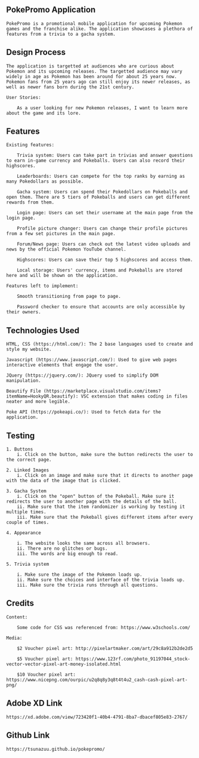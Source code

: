 ## PokePromo Application

    PokePromo is a promotional mobile application for upcoming Pokemon games and the franchise alike. The application showcases a plethora of features from a trivia to a gacha system.

## Design Process

    The application is targetted at audiences who are curious about Pokemon and its upcoming releases. The targetted audience may vary widely in age as Pokemon has been around for about 25 years now. Pokemon fans from 25 years ago can still enjoy its newer releases, as well as newer fans born during the 21st century.

    User Stories:

        As a user looking for new Pokemon releases, I want to learn more about the game and its lore.

## Features

    Existing features:

        Trivia system: Users can take part in trivias and answer questions to earn in-game currency and Pokeballs. Users can also record their highscores.

        Leaderboards: Users can compete for the top ranks by earning as many Pokedollars as possible.

        Gacha system: Users can spend their Pokedollars on Pokeballs and open them. There are 5 tiers of Pokeballs and users can get different rewards from them.

        Login page: Users can set their username at the main page from the login page.

        Profile picture changer: Users can change their profile pictures from a few set pictures in the main page.

        Forum/News page: Users can check out the latest video uploads and news by the official Pokemon YouTube channel.

        Highscores: Users can save their top 5 highscores and access them.

        Local storage: Users' currency, items and Pokeballs are stored here and will be shown on the application.

    Features left to implement:

        Smooth transitioning from page to page.

        Password checker to ensure that accounts are only accessible by their owners.

## Technologies Used

    HTML, CSS (https://html.com/): The 2 base languages used to create and style my website.

    Javascript (https://www.javascript.com/): Used to give web pages interactive elements that engage the user.

    JQuery (https://jquery.com/): JQuery used to simplify DOM manipulation.

    Beautify File (https://marketplace.visualstudio.com/items?itemName=HookyQR.beautify): VSC extension that makes coding in files neater and more legible.

    Poke API (https://pokeapi.co/): Used to fetch data for the application.

## Testing

    1. Buttons
        i. Click on the button, make sure the button redirects the user to the correct page.

    2. Linked Images
        i. Click on an image and make sure that it directs to another page with the data of the image that is clicked.
    
    3. Gacha System
        i. Click on the "open" button of the Pokeball. Make sure it redirects the user to another page with the details of the ball.
        ii. Make sure that the item randomizer is working by testing it multiple times.
        iii. Make sure that the Pokeball gives different items after every couple of times.

    4. Appearance

        i. The website looks the same across all browsers.
        ii. There are no glitches or bugs.
        iii. The words are big enough to read.

    5. Trivia system

        i. Make sure the image of the Pokemon loads up.
        ii. Make sure the choices and interface of the trivia loads up.
        iii. Make sure the trivia runs through all questions.

## Credits

    Content:

        Some code for CSS was referenced from: https://www.w3schools.com/

    Media:

        $2 Voucher pixel art: http://pixelartmaker.com/art/29c8a912b2de2d5

        $5 Voucher pixel art: https://www.123rf.com/photo_91197044_stock-vector-vector-pixel-art-money-isolated.html

        $10 Voucher pixel art: https://www.nicepng.com/ourpic/u2q8q8y3q8t4t4u2_cash-cash-pixel-art-png/

## Adobe XD Link
    https://xd.adobe.com/view/723420f1-40b4-4791-8ba7-dbacef805e83-2767/


## Github Link
    https://tsunazuu.github.io/pokepromo/
